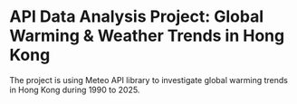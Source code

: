 # API Data Analysis Project: Global Warming & Weather Trends in Hong Kong

The project is using Meteo API library to investigate global warming trends in Hong Kong during 1990 to 2025.
